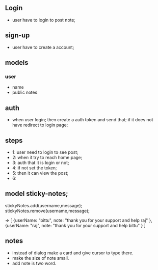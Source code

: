 ## Login

- user have to login to post note;

## sign-up
- user have to create a account;

## models 

### user
- name
- public notes 

## auth
- when user login;
then create a auth token and send that;
if it does not have redirect to login page;

## steps 
- 1: user need to login to see post;
- 2: when it try to reach home page;
- 3: auth that it is login or not;
- 4: if not set the token;
- 5: then it can view the post;
- 6: 

## model sticky-notes;

stickyNotes.add(username,message);
stickyNotes.remove(username,message);

=> [
  {userName: "bittu",
  note: "thank you for your support and help raj"
  },
  {userName: "raj",
  note: "thank you for your support and help bittu"
  }
]

## notes
- instead of dialog make a card and give cursor to type there.
- make the size of note small.
- add note is two word.

